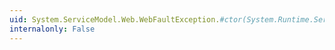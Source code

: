 ```yaml
---
uid: System.ServiceModel.Web.WebFaultException.#ctor(System.Runtime.Serialization.SerializationInfo,System.Runtime.Serialization.StreamingContext)
internalonly: False
---
```

